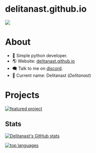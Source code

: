 # delitanast.github.io
<img src="https://avatars.githubusercontent.com/u/101451724?s=400&u=d481bb9d532a73137217aa03a67c42cccb8e1d59&v=4">

# About

- 🚀 Simple python developer.
- 🌎 Website: [delitanast.github.io](https://delitanast.github.io/)
- 🗨️ Talk to me on [discord](https://discord.gg/bp2Sp8qSPm).
- 👶 Current name: Delitanast (_Delitanast_)

# Projects
[![featured project](https://github-readme-stats.vercel.app/api/pin/?username=jexclient&repo=jexclient.github.io&theme=nord)](https://github.com/jexclient/jexclient.github.io/)

## Stats

[![Delitanast's GitHub stats](https://github-readme-stats.vercel.app/api?username=delitanast&theme=nord&show_icons=true&count_private=true)](https://github.com/delitanast)

[![top languages](https://github-readme-stats.vercel.app/api/top-langs/?username=delitanast&theme=nord&langs_count=4&layout=compact&hide=java)](https://github.com/delitanast)
